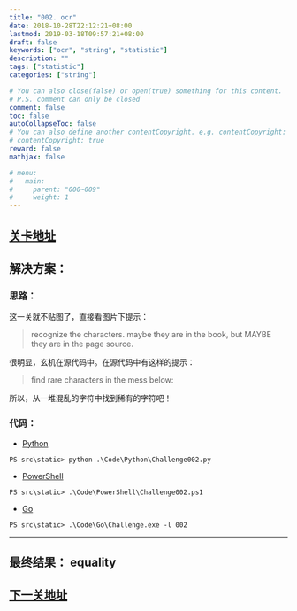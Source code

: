 ```yaml
---
title: "002. ocr"
date: 2018-10-28T22:12:21+08:00
lastmod: 2019-03-18T09:57:21+08:00
draft: false
keywords: ["ocr", "string", "statistic"]
description: ""
tags: ["statistic"]
categories: ["string"]

# You can also close(false) or open(true) something for this content.
# P.S. comment can only be closed
comment: false
toc: false
autoCollapseToc: false
# You can also define another contentCopyright. e.g. contentCopyright: "This is another copyright."
# contentCopyright: true
reward: false
mathjax: false

# menu:
#   main:
#     parent: "000~009"
#     weight: 1
---
```


## [关卡地址][1]

## 解决方案：

### 思路：

这一关就不贴图了，直接看图片下提示：

>recognize the characters. maybe they are in the book, but MAYBE they are in the page source.

很明显，玄机在源代码中。在源代码中有这样的提示：

>find rare characters in the mess below:

所以，从一堆混乱的字符中找到稀有的字符吧！

### 代码：

* [Python][2]

```
PS src\static> python .\Code\Python\Challenge002.py
```

* [PowerShell][3]

```
PS src\static> .\Code\PowerShell\Challenge002.ps1
```

* [Go][4]

```
PS src\static> .\Code\Go\Challenge.exe -l 002
```

---
## 最终结果： equality

## [下一关地址][5]

[1]: http://www.pythonchallenge.com/pc/def/ocr.html
[2]: /Code/Python/Challenge002.py "点我查看源码"
[3]: /Code/PowerShell/Challenge002.ps1 "点我查看源码"
[4]: /Code/Go/Challenge002.go "点我查看源码"
[5]: http://www.pythonchallenge.com/pc/def/equality.html
